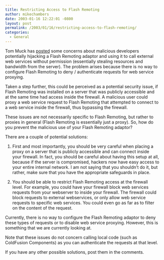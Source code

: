 ```yaml
---
title: Restricting Access to Flash Remoting
author: mikechambers
date: 2003-01-16 12:22:01 -0800
layout: post
permalink: /2003/01/16/restricting-access-to-flash-remoting/
categories:
  - General
---
```



Tom Muck has [posted][1] some concerns about malicious developers potentially hijacking a Flash Remoting adaptor and using it to call external web services without permission (essentially stealing resources and bandwidth from the server). The problem arises because there is no way to configure Flash Remoting to deny / authenticate requests for web service proxying.  
<!--more-->

  
Taken a step further, this could be perceived as a potential security issue, if Flash Remoting was installed on a server that was publicly accessible and at the same time had access inside the firewall. A malicious user could proxy a web service request to Flash Remoting that attempted to connect to a web service inside the firewall, thus bypassing the firewall.

These issues are not necessarily specific to Flash Remoting, but rather to proxies in general (Flash Remoting is essentially just a proxy). So, how do you prevent the malicious use of your Flash Remoting adaptor? 

There are a couple of potential solutions:

1. First and most importantly, you should be very careful when placing a proxy on a server that is publicly accessible and can connect inside your firewall. In fact, you should be careful about having this setup at all, because if the server is compromised, hackers now have easy access to your entire internal network. I am not saying that you shouldn&#8217;t do it, but rather, make sure that you have the appropriate safeguards in place.

2. You should be able to restrict Flash Remoting access at the firewall level. For example, you could have your firewall block web services requests from your webserver to inside your firewall. The firewall could block requests to external webservices, or only allow web service requests to specific web services. You could even go as far as to filter on the content of the request.

Currently, there is no way to configure the Flash Remoting adaptor to deny these types of requests or to disable web service proxying. However, this is something that we are currently looking at.

Note that these issues do not concern calling local code (such as ColdFusion Components) as you can authenticate the requests at that level.

If you have any other possible solutions, post them in the comments.

 [1]: http://www.flash-remoting.com/notablog/home.cfm